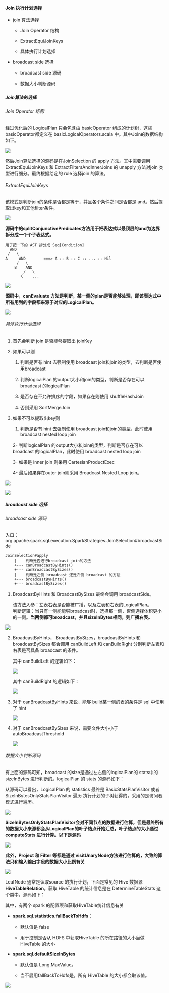 #### Join 执行计划选择

- join 算法选择
  
  - Join Operator 结构
  
  - ExtractEquiJoinKeys
  
  - 具体执行计划选择

- broadcast side 选择
  
  - broadcast side 源码
  
  - 数据大小判断源码

##### 

##### Join算法的选择

###### Join Operator 结构

经过优化后的 LogicalPlan 只会包含由 basicOperator 组成的计划树，这些basicOperator都定义在 basicLogicalOperators.scala 中。其中Join的数据结构如下。

![](img/basicLogicalOperators_Join.png)

然后Join算法选择的源码是在JoinSelection 的 apply 方法。其中需要调用 ExtractEquiJoinKeys 和 ExtractFiltersAndInnerJoins 的 unapply 方法对join 类型进行细分。最终根据给定的 rule 选择join 的算法。

###### ExtractEquiJoinKeys

该模式是判断join的条件是否都是等于，并且各个条件之间是否都是 and。然后提取出key和其他filter条件。<br>

![](img/ExtractEquiJoinKeys_unapply.png)



**源码中的splitConjunctivePredicates方法用于把表达式以最顶层的and为边界拆分成一个个子表达式。**

```textile
用于把一下的 AST 拆分成 Seq[Condition]
  AND
 /   \
A     AND        ===> A :: B :: C :: ... :: Nil
     /   \
    B    AND
        /   \
       C    ...

```

![](img/splitConjunctivePredicates.png)



**源码中，canEvaluate 方法是判断，某一侧的plan是否能够处理，即该表达式中所有用到的字段都来源于对应的LogicalPlan。**

![](img/PredicateHelper_canEnvalute.png)





###### 具体执行计划选择

1. 首先会判断 join 是否能够提取出 joinKey

2. 如果可以则
   
   1. 判断是否有 hint 去强制使用 broadcast join和join的类型，去判断是否使用broadcast
   
   2. 判断logicalPlan 的output大小和join的类型，判断是否存在可以 broadcast 的logicalPlan
   
   3. 是否存在不允许排序的字段，如果存在则使用 shuffleHashJoin
   
   4. 否则采用 SortMergeJoin

3. 如果不可以提取出key则
   
   1. 判断是否有 hint 去强制使用 broadcast join和join的类型，此时使用 broadcast nested loop join
   
   2- 判断logicalPlan 的output大小和join的类型，判断是否存在可以 broadcast 的logicalPlan，此时使用 broadcast nested loop join
   
   3- 如果是 inner join 则采用 CartesianProductExec
   
   4- 最后如果存在outer join则采用 Broadcast Nested Loop join。

![](img/JoinSelection_apply_1.png)

![](img/JoinSelection_apply_2.png)



##### broadcast side 选择

###### broadcast side 源码

入口：org.apache.spark.sql.execution.SparkStrategies.JoinSelection#broadcastSide

```textile
JoinSelection#apply
    |    判断是否进行broadcast join的方法
    +--- canBroadcastByHints()
    +--- canBroadcastBySizes()
    |    判断是左侧 broadcast 还是右侧 broadcast 的方法
    +--- broadcastByHints()
    +--- broadcastBySizes()
```

1. BroadcastByHints 和 BroadcastBySizes 最终会调用 broadcastSide。<br>
   
   该方法入参：左表右表是否能被广播，以及左表和右表的LogicalPlan。<br>判断逻辑：当只有一侧能能够broadcast时，选择那一侧，否侧选择体积更小的一侧。**当两侧都可broadcast，并且sizeInBytes相同，则广播右表。**

![](img/BroadcastSide_SourceCode.png)

2. BroadcastByHints， BroadcastBySizes，broadcastByHints 和 broadcastBySizes 都会调用 canBuildLeft 和 canBuildRight 分别判断左表和右表是否具备 broadcast 的条件。<br>
   
   其中 canBuildLeft 的逻辑如下：
   
   ![](img/canBuildLeft_SourceCode.png)
   
   其中 canBuildRight 的逻辑如下：
   
   ![](img/canBuildRight_SourceCode.png)

3. 对于 canBroadcastByHints 来说，能够 build某一侧的表的条件是 sql 中使用了 hint
   
   ![](img/canBroadcastByHints_SourceCode.png)

4. 对于 canBroadcastBySizes 来说，需要文件大小小于 autoBroadcastThreshold
   
   ![](img/canBroadcastBySizes_SourceCode.png)

###### 数据大小判断源码

有上面的源码可知，broadcast 的size是通过左右侧的logicalPlan的 stats中的 sizeInBytes 进行判断的。logicalPlan 的 stats 的源码如下：<br>

从源码可以看出，LogicalPlan 的 statistics 最终是 BasicStatsPlanVisitor 或者 SizeInBytesOnlyStatsPlanVisitor 遍历 执行计划的子树获得的，采用的是访问者模式进行遍历。

![](img/LogicalPlan_stats.png)

**SizeInBytesOnlyStatsPlanVisitor会对不同节点的数据进行估算，但是最终所有的数据大小来源都会从LogicalPlan的叶子结点开始汇总，叶子结点的大小通过 computeStats 进行计算。以下是源码**<br>

![](img/SizeInBytesOnlyStatsPlanVisitor_default.png)

**此外，Project 和 Filter 等都是通过 visitUnaryNode方法进行估算的，大致的算法只和输入输出字段的数据大小比例有关**

![](img/SizeInBytesOnlyStatsPlanVisitor_visitUnaryNode.png)

LeafNode 通常是读取source 的执行计划，下面是常见的 Hive 数据源**HiveTableRelation**。获取 HiveTable 的统计信息是在 DetermineTableStats 这个类中，源码如下：<br>

其中，有两个 spark 的配置项和获取HiveTable统计信息有关

- **spark.sql.statistics.fallBackToHdfs**：
  
  - 默认值是 false
  
  - 用于控制是否从 HDFS 中获取HiveTable 的所在路径的大小当做 HiveTable 的大小

- **spark.sql.defaultSizeInBytes**
  
  - 默认值是 Long.MaxValue。
  
  - 当不启用fallBackToHdfs是，所有 HiveTable 的大小都会取该值。

![](img/DetermineTableStats.png)
